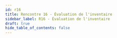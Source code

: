 ```yaml
---
id: r16
title: Rencontre 16 - Évaluation de l'inventaire
sidebar_label: R16 - Évaluation de l'inventaire
draft: true
hide_table_of_contents: false
---
```



